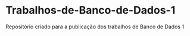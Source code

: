 # Trabalhos-de-Banco-de-Dados-1
Repositório criado para a publicação dos trabalhos de Banco de Dados 1
